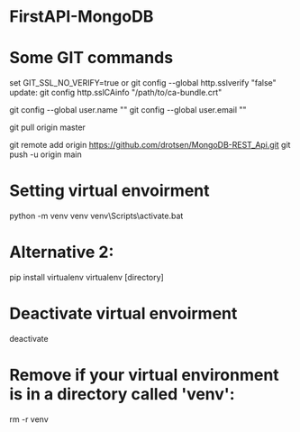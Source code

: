 # FirstAPI-MongoDB
# Some GIT commands
set GIT_SSL_NO_VERIFY=true  or git config --global http.sslverify "false" 
update: git config http.sslCAinfo "/path/to/ca-bundle.crt"

git config --global user.name ""
git config --global user.email ""

git pull origin master


git remote add origin https://github.com/drotsen/MongoDB-REST_Api.git
git push -u origin main
# Setting virtual envoirment
python -m venv venv
venv\Scripts\activate.bat

# Alternative 2:
pip install virtualenv
virtualenv [directory]

# Deactivate virtual envoirment
deactivate
# Remove if your virtual environment is in a directory called 'venv':
rm -r venv
